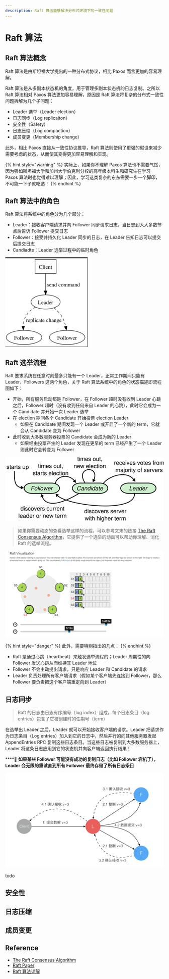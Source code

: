 ```yaml
---
description: Raft 算法能够解决分布式环境下的一致性问题
---
```


# Raft 算法

## Raft 算法概念

Raft 算法是由斯坦福大学提出的一种分布式协议，相比 Paxos 而言更加的容易理解。

Raft 算法是从多副本状态机的角度，用于管理多副本状态机的日志复制。之所以 Raft 算法相对 Paxos 算法更加容易理解，原因是 Raft 算法将复杂的分布式一致性问题拆解为几个子问题：

* Leader 选举（Leader election）
* 日志同步（Log replicaiton）
* 安全性（Safety）
* 日志压缩（Log compaction）
* 成员变更（Membership change）

此外，相比 Paxos 直接从一致性协议推导，Raft 算法则使用了更强的假设来减少需要考虑的状态，从而使其变得更加容易理解和实现。

{% hint style="warning" %}
实际上，如果你不理解 Paxos 算法也不需要气馁，因为强如斯坦福大学和加州大学伯克利分校的高年级本科生和研究生在学习 Paxos 算法时也觉得难以理解；因此，学习这类复杂的东东需要一步一个脚印，不可能一下子就吃透！
{% endhint %}

## Raft 算法中的角色

Raft 算法将系统中的角色分为几个部分：

* Leader：接收客户端请求并向 Follower 同步请求日志，当日志到大大多数节点后告诉 Follower 提交日志
* Follower：接受并持久化 Leader 同步的日志，在 Leader 告知日志可以提交后提交日志
* Candiadte：Leader 选举过程中的临时角色

![raft-role](../../.gitbook/assets/raft-role.jpg)

## Raft 选举流程

Raft 要求系统在任意时刻最多只能有一个 Leader，正常工作期间只能有 Leader、Followers 这两个角色，关于 Raft 算法系统中的角色的状态描述即流程图如下：

* 开始，所有服务启动都是 Follower，在 Follower 超时没有收到 Leader 心跳之后，Follower 超时（没有收到任何来自 Leader 的心跳），此时它会成为一个 Candidate 并开始一次 Leader 选举
* 在 election 期间各个 Candidate 开始投票 election Leader
  * 如果在 Candidate 期间发现一个 Leader 或开启了一个新的 term，它就会从 Candidate 变为 Follower
* 此时收到大多数服务器投票的 Candidate 会成为新的 Leader
  * 如果经由投票产生的 Leader 发现在更早的 term 已经产生了一个 Leader 则此时它会转变为 Follower

![raft-role-change](../../.gitbook/assets/raft-election.jpg)

> 如果你需要动态的查看选举这样的流程，可以参考文末的链接 [The Raft Consensus Algorithm](https://raft.github.io/)，它提供了一个选举的动画可以帮助你理解、消化 Raft 的选举流程。

![](../../.gitbook/assets/raft-election-gif.jpg)

{% hint style="danger" %}
此外，需要特别指出的几点：
{% endhint %}

* Raft 是通过心跳（heartbeat）来触发选举流程的；Leader 周期性的向 Follower 发送心跳从而维持其 Leader 地位
* Follower 不会主动提出请求，只是响应 Leader 和 Candidate 的请求
* Leader 负责处理所有客户端请求（假如某个客户端先连接到 Follower，那么 Follower 要负责把这个客户端重定向到 Leader）

## 日志同步

> Raft 的日志由日志有序编号（log index）组成，每个日志条目（log entries）包含了它被创建时的任期号（term）

在选举出 Leader 之后，Leader 就可以开始接收客户端的请求。Leader 把请求作为日志条目（Log entries）加入到它的日志中，然后并行的向其他服务器发起 AppendEntries RPC 复制这些日志条目。当这些日志被复制到大多数服务器上，Leader 将这条日志应用到它的状态机并向客户端返回执行结果！

\*\*\*\*🌠 **如果某些 Follower 可能没有成功的复制日志（比如 Follower 宕机了），Leader 会无限的重试直到所有 Follower 最终存储了所有日志条目**

![raft-log](../../.gitbook/assets/raft-log.jpg)

todo

## 安全性



## 日志压缩



## 成员变更



## Reference

* [The Raft Consensus Algorithm](https://raft.github.io/)
* [Raft Paper](https://raft.github.io/raft.pdf)
* [Raft 算法详解](https://zhuanlan.zhihu.com/p/32052223)

